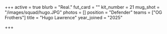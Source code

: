 +++
active = true
blurb = "Real."
fut_card = ""
kit_number = 21
mug_shot = "/images/squad/hugo.JPG"
photos = []
position = "Defender"
teams = ["OG Frothers"]
title = "Hugo Lawrence"
year_joined = "2025"

+++
